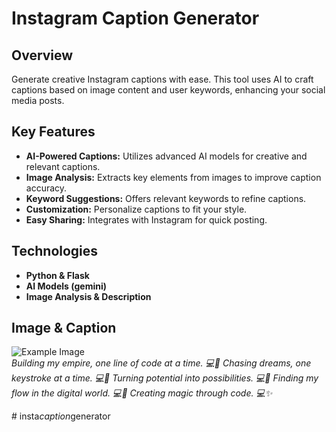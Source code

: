 # Instagram Caption Generator

## Overview

Generate creative Instagram captions with ease. This tool uses AI to craft captions based on image content and user keywords, enhancing your social media posts.

## Key Features

- **AI-Powered Captions:** Utilizes advanced AI models for creative and relevant captions.
- **Image Analysis:** Extracts key elements from images to improve caption accuracy.
- **Keyword Suggestions:** Offers relevant keywords to refine captions.
- **Customization:** Personalize captions to fit your style.
- **Easy Sharing:** Integrates with Instagram for quick posting.

## Technologies

- **Python & Flask**
- **AI Models (gemini)**
- **Image Analysis & Description**



## Image & Caption

![Example Image](image-1.png)  
*Building my empire, one line of code at a time. 💻💪
Chasing dreams, one keystroke at a time. 💻💫
Turning potential into possibilities. 💻🚀
Finding my flow in the digital world. 💻🌊
Creating magic through code. 💻✨*

#   i n s t a _ c a p t i o n _ g e n e r a t o r 
 
 
